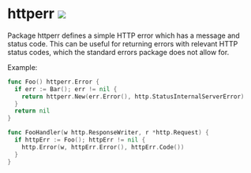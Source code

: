 # httperr [![](https://godoc.org/github.com/joshheinrichs/httperr?status.svg)](https://godoc.org/github.com/joshheinrichs/httperr)

Package httperr defines a simple HTTP error which has a message and status 
code. This can be useful for returning errors with relevant HTTP status codes, 
which the standard errors package does not allow for.

Example:

```go
func Foo() httperr.Error {
  if err := Bar(); err != nil {
    return httperr.New(err.Error(), http.StatusInternalServerError)
  }
  return nil
}

func FooHandler(w http.ResponseWriter, r *http.Request) {
  if httpErr := Foo(); httpErr != nil {
    http.Error(w, httpErr.Error(), httpErr.Code())
  }
}
```
